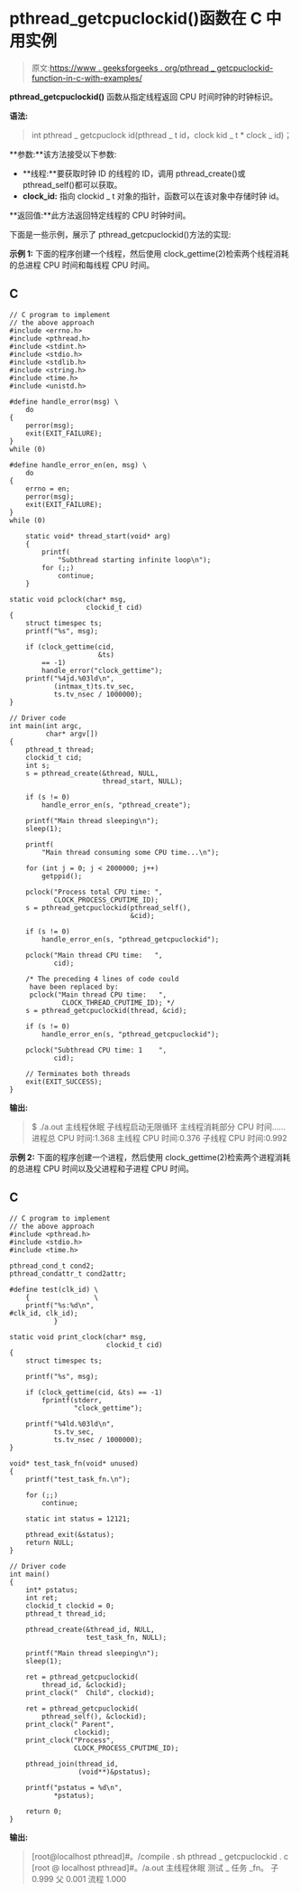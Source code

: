 # pthread_getcpuclockid()函数在 C 中用实例

> 原文:[https://www . geeksforgeeks . org/pthread _ getcpuclockid-function-in-c-with-examples/](https://www.geeksforgeeks.org/pthread_getcpuclockid-function-in-c-with-examples/)

**pthread_getcpuclockid()** 函数从指定线程返回 CPU 时间时钟的时钟标识。

**语法:**

> int pthread _ getcpuclock id(pthread _ t id，clock kid _ t * clock _ id)；

**参数:**该方法接受以下参数:

*   **线程:**要获取时钟 ID 的线程的 ID，调用 pthread_create()或 pthread_self()都可以获取。
*   **clock_id:** 指向 clockid _ t 对象的指针，函数可以在该对象中存储时钟 id。

**返回值:**此方法返回特定线程的 CPU 时钟时间。

下面是一些示例，展示了 pthread_getcpuclockid()方法的实现:

**示例 1:** 下面的程序创建一个线程，然后使用 clock_gettime(2)检索两个线程消耗的总进程 CPU 时间和每线程 CPU 时间。

## C

```
// C program to implement
// the above approach
#include <errno.h>
#include <pthread.h>
#include <stdint.h>
#include <stdio.h>
#include <stdlib.h>
#include <string.h>
#include <time.h>
#include <unistd.h>

#define handle_error(msg) \
    do
{
    perror(msg);
    exit(EXIT_FAILURE);
}
while (0)

#define handle_error_en(en, msg) \
    do
{
    errno = en;
    perror(msg);
    exit(EXIT_FAILURE);
}
while (0)

    static void* thread_start(void* arg)
    {
        printf(
            "Subthread starting infinite loop\n");
        for (;;)
            continue;
    }

static void pclock(char* msg,
                   clockid_t cid)
{
    struct timespec ts;
    printf("%s", msg);

    if (clock_gettime(cid,
                      &ts)
        == -1)
        handle_error("clock_gettime");
    printf("%4jd.%03ld\n",
           (intmax_t)ts.tv_sec,
           ts.tv_nsec / 1000000);
}

// Driver code
int main(int argc,
         char* argv[])
{
    pthread_t thread;
    clockid_t cid;
    int s;
    s = pthread_create(&thread, NULL,
                       thread_start, NULL);

    if (s != 0)
        handle_error_en(s, "pthread_create");

    printf("Main thread sleeping\n");
    sleep(1);

    printf(
        "Main thread consuming some CPU time...\n");

    for (int j = 0; j < 2000000; j++)
        getppid();

    pclock("Process total CPU time: ",
           CLOCK_PROCESS_CPUTIME_ID);
    s = pthread_getcpuclockid(pthread_self(),
                              &cid);

    if (s != 0)
        handle_error_en(s, "pthread_getcpuclockid");

    pclock("Main thread CPU time:   ",
           cid);

    /* The preceding 4 lines of code could 
     have been replaced by:
     pclock("Main thread CPU time:   ", 
             CLOCK_THREAD_CPUTIME_ID); */
    s = pthread_getcpuclockid(thread, &cid);

    if (s != 0)
        handle_error_en(s, "pthread_getcpuclockid");

    pclock("Subthread CPU time: 1    ",
           cid);

    // Terminates both threads
    exit(EXIT_SUCCESS);
}
```

**输出:**

> $ ./a.out
> 主线程休眠
> 子线程启动无限循环
> 主线程消耗部分 CPU 时间……
> 进程总 CPU 时间:1.368
> 主线程 CPU 时间:0.376
> 子线程 CPU 时间:0.992

**示例 2:** 下面的程序创建一个进程，然后使用 clock_gettime(2)检索两个进程消耗的总进程 CPU 时间以及父进程和子进程 CPU 时间。

## C

```
// C program to implement
// the above approach
#include <pthread.h>
#include <stdio.h>
#include <time.h>

pthread_cond_t cond2;
pthread_condattr_t cond2attr;

#define test(clk_id) \
    {                \
    printf("%s:%d\n",
#clk_id, clk_id);
           }

static void print_clock(char* msg,
                        clockid_t cid)
{
    struct timespec ts;

    printf("%s", msg);

    if (clock_gettime(cid, &ts) == -1)
        fprintf(stderr,
                "clock_gettime");

    printf("%4ld.%03ld\n",
           ts.tv_sec,
           ts.tv_nsec / 1000000);
}

void* test_task_fn(void* unused)
{
    printf("test_task_fn.\n");

    for (;;)
        continue;

    static int status = 12121;

    pthread_exit(&status);
    return NULL;
}

// Driver code
int main()
{
    int* pstatus;
    int ret;
    clockid_t clockid = 0;
    pthread_t thread_id;

    pthread_create(&thread_id, NULL,
                   test_task_fn, NULL);

    printf("Main thread sleeping\n");
    sleep(1);

    ret = pthread_getcpuclockid(
        thread_id, &clockid);
    print_clock("  Child", clockid);

    ret = pthread_getcpuclockid(
        pthread_self(), &clockid);
    print_clock(" Parent",
                clockid);
    print_clock("Process",
                CLOCK_PROCESS_CPUTIME_ID);

    pthread_join(thread_id,
                 (void**)&pstatus);

    printf("pstatus = %d\n",
           *pstatus);

    return 0;
}
```

**输出:**

> [root@localhost pthread]#。/compile . sh pthread _ getcpuclockid . c
> [root @ localhost pthread]#。/a.out
> 主线程休眠
> 测试 _ 任务 _fn。
> 子 0.999
> 父 0.001
> 流程 1.000